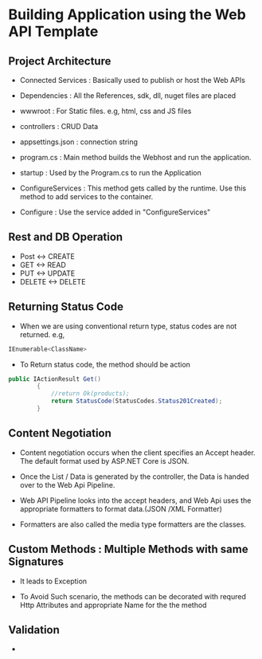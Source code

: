 # Building Application using the Web API Template

## Project Architecture

* Connected Services : Basically used to publish or host the Web APIs
* Dependencies : All the References, sdk, dll, nuget files are placed
* wwwroot : For Static files. e.g, html, css and JS files
* controllers : CRUD Data
* appsettings.json : connection string
* program.cs : Main method builds the Webhost and run the application.
* startup : Used by the Program.cs to run the Application
* ConfigureServices : This method gets called by the runtime. Use this method to add services to the container.

* Configure : Use the service added in "ConfigureServices"

## Rest and DB Operation

* Post <-> CREATE
* GET <-> READ
* PUT <-> UPDATE
* DELETE <-> DELETE

## Returning Status Code

* When we are using conventional return type, status codes are not returned. e.g, 

```C#
IEnumerable<ClassName>
```

* To Return status code, the method should be action

```C#
public IActionResult Get()
        {
            //return Ok(products);
            return StatusCode(StatusCodes.Status201Created);
        }
```

## Content Negotiation

* Content negotiation occurs when the client specifies an Accept header. The default format used by ASP.NET Core is JSON.

* Once the List / Data is generated by the controller, the Data is handed over to the Web Api Pipeline.

* Web API Pipeline looks into the accept headers, and Web Api uses the appropriate formatters to format data.(JSON /XML Formatter)

* Formatters are also called the media type formatters are the classes.

## Custom Methods : Multiple Methods with same Signatures

* It leads to Exception

* To Avoid Such scenario, the methods can be decorated with requred Http Attributes and appropriate Name for the the method

## Validation

* 
